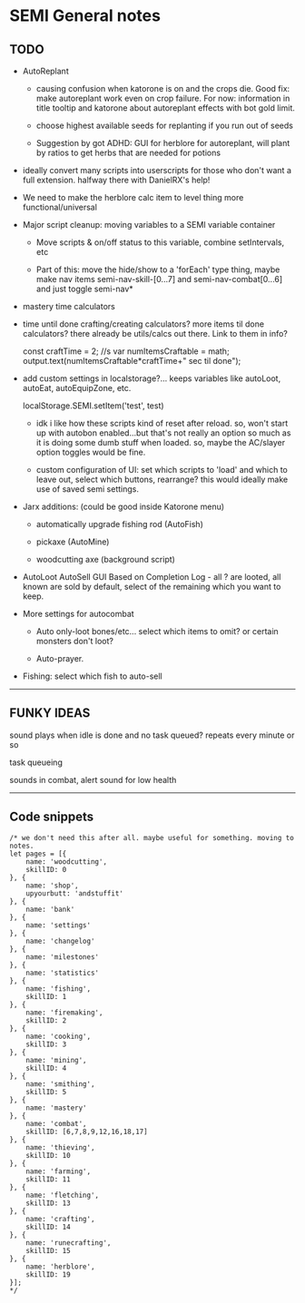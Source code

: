 # SEMI General notes

## TODO

* AutoReplant

    * causing confusion when katorone is on and the crops die. Good fix: make autoreplant work even on crop failure. For now: information in title tooltip and katorone about autoreplant effects with bot gold limit.

    * choose highest available seeds for replanting if you run out of seeds

    * Suggestion by got ADHD: GUI for herblore for autoreplant, will plant by ratios to get herbs that are needed for potions

* ideally convert many scripts into userscripts for those who don't want a full extension. halfway there with DanielRX's help!

* We need to make the herblore calc item to level thing more functional/universal

* Major script cleanup: moving variables to a SEMI variable container

    * Move scripts & on/off status to this variable, combine setIntervals, etc

    * Part of this: move the hide/show to a 'forEach' type thing, maybe make nav items semi-nav-skill-[0...7] and semi-nav-combat[0...6] and just toggle semi-nav*

* mastery time calculators

* time until done crafting/creating calculators? more items til done calculators? there already be utils/calcs out there. Link to them in info?

    const craftTime = 2; //s
    var numItemsCraftable = math;
    output.text(numItemsCraftable*craftTime+" sec til done");

* add custom settings in localstorage?... keeps variables like autoLoot, autoEat, autoEquipZone, etc.

    localStorage.SEMI.setItem('test', test)

    * idk i like how these scripts kind of reset after reload. so, won't start up with autobon enabled...but that's not really an option so much as it is doing some dumb stuff when loaded. so, maybe the AC/slayer option toggles would be fine.

    * custom configuration of UI: set which scripts to 'load' and which to leave out, select which buttons, rearrange? this would ideally make use of saved semi settings.

* Jarx additions: (could be good inside Katorone menu)

    * automatically upgrade fishing rod (AutoFish)

    * pickaxe (AutoMine)

    * woodcutting axe (background script)

* AutoLoot AutoSell GUI Based on Completion Log - all ? are looted, all known are sold by default, select of the remaining which you want to keep.

* More settings for autocombat

    * Auto only-loot bones/etc... select which items to omit? or certain monsters don't loot?

    * Auto-prayer.

* Fishing: select which fish to auto-sell

-----

## FUNKY IDEAS

sound plays when idle is done and no task queued? repeats every minute or so

task queueing

sounds in combat, alert sound for low health

-----

## Code snippets

    /* we don't need this after all. maybe useful for something. moving to notes.
    let pages = [{
        name: 'woodcutting',
        skillID: 0
    }, {
        name: 'shop',
        upyourbutt: 'andstuffit'
    }, {
        name: 'bank'
    }, {
        name: 'settings'
    }, {
        name: 'changelog'
    }, {
        name: 'milestones'
    }, {
        name: 'statistics'
    }, {
        name: 'fishing',
        skillID: 1
    }, {
        name: 'firemaking',
        skillID: 2
    }, {
        name: 'cooking',
        skillID: 3
    }, {
        name: 'mining',
        skillID: 4
    }, {
        name: 'smithing',
        skillID: 5
    }, {
        name: 'mastery'
    }, {
        name: 'combat',
        skillID: [6,7,8,9,12,16,18,17]
    }, {
        name: 'thieving',
        skillID: 10
    }, {
        name: 'farming',
        skillID: 11
    }, {
        name: 'fletching',
        skillID: 13
    }, {
        name: 'crafting',
        skillID: 14
    }, {
        name: 'runecrafting',
        skillID: 15
    }, {
        name: 'herblore',
        skillID: 19
    }];
    */
